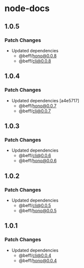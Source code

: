 # node-docs

## 1.0.5

### Patch Changes

- Updated dependencies
  - @beff/hono@0.0.8
  - @beff/cli@0.0.8

## 1.0.4

### Patch Changes

- Updated dependencies [a4e5717]
  - @beff/hono@0.0.7
  - @beff/cli@0.0.7

## 1.0.3

### Patch Changes

- Updated dependencies
  - @beff/cli@0.0.6
  - @beff/hono@0.0.6

## 1.0.2

### Patch Changes

- Updated dependencies
  - @beff/cli@0.0.5
  - @beff/hono@0.0.5

## 1.0.1

### Patch Changes

- Updated dependencies
  - @beff/cli@0.0.4
  - @beff/hono@0.0.4
